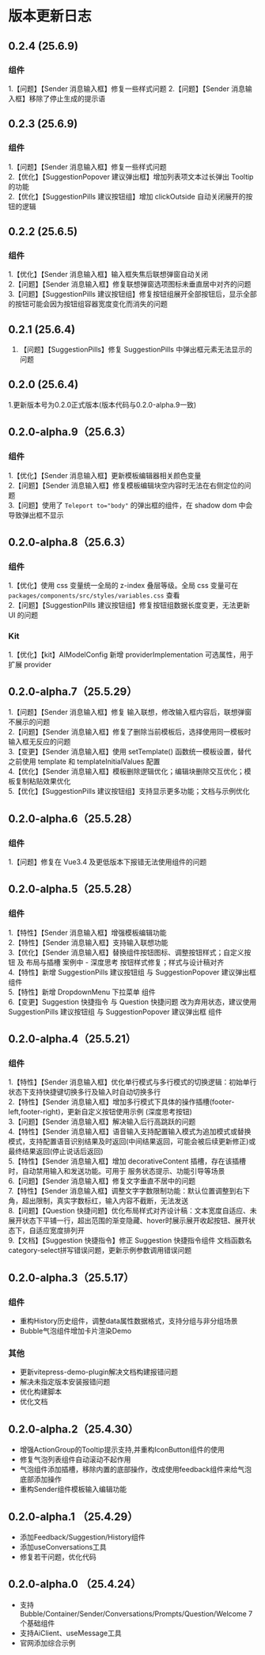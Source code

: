 
# 版本更新日志

## 0.2.4 (25.6.9)

### 组件

1.【问题】【Sender 消息输入框】修复一些样式问题
2.【问题】【Sender 消息输入框】移除了停止生成的提示语

## 0.2.3 (25.6.9)

### 组件

1.【问题】【Sender 消息输入框】修复一些样式问题  
2.【优化】【SuggestionPopover 建议弹出框】增加列表项文本过长弹出 Tooltip 的功能  
2.【优化】【SuggestionPills 建议按钮组】增加 clickOutside 自动关闭展开的按钮的逻辑

## 0.2.2 (25.6.5)

### 组件

1.【优化】【Sender 消息输入框】输入框失焦后联想弹窗自动关闭  
2.【问题】【Sender 消息输入框】修复联想弹窗选项图标未垂直居中对齐的问题  
3.【问题】【SuggestionPills 建议按钮组】修复按钮组展开全部按钮后，显示全部的按钮可能会因为按钮组容器宽度变化而消失的问题

## 0.2.1 (25.6.4)

1. 【问题】【SuggestionPills】修复 SuggestionPills 中弹出框元素无法显示的问题  

## 0.2.0 (25.6.4)

1.更新版本号为0.2.0正式版本(版本代码与0.2.0-alpha.9一致)  

## 0.2.0-alpha.9（25.6.3）

### 组件

1.【优化】【Sender 消息输入框】更新模板编辑器相关颜色变量  
2.【问题】【Sender 消息输入框】修复模板编辑块空内容时无法在右侧定位的问题  
3.【问题】使用了 `Teleport to="body"` 的弹出框的组件，在 shadow dom 中会导致弹出框不显示

## 0.2.0-alpha.8（25.6.3）

### 组件

1.【优化】使用 css 变量统一全局的 z-index 叠层等级。全局 css 变量可在 `packages/components/src/styles/variables.css` 查看  
2.【问题】【SuggestionPills 建议按钮组】修复按钮组数据长度变更，无法更新 UI 的问题

### Kit

1.【优化】【kit】AIModelConfig 新增 providerImplementation 可选属性，用于扩展 provider

## 0.2.0-alpha.7（25.5.29）

1.【问题】【Sender 消息输入框】修复 输入联想，修改输入框内容后，联想弹窗不展示的问题  
2.【问题】【Sender 消息输入框】修复了删除当前模板后，选择使用同一模板时输入框无反应的问题  
3.【变更】【Sender 消息输入框】使用 setTemplate() 函数统一模板设置，替代之前使用 template 和 templateInitialValues 配置  
4.【优化】【Sender 消息输入框】模板删除逻辑优化；编辑块删除交互优化；模板复制粘贴效果优化  
5.【优化】【SuggestionPills 建议按钮组】支持显示更多功能；文档与示例优化

## 0.2.0-alpha.6（25.5.28）

### 组件
1.【问题】修复在 Vue3.4 及更低版本下报错无法使用组件的问题  

## 0.2.0-alpha.5（25.5.28）

### 组件
1.【特性】【Sender 消息输入框】增强模板编辑功能  
2.【特性】【Sender 消息输入框】支持输入联想功能  
3.【优化】【Sender 消息输入框】替换组件按钮图标、调整按钮样式；自定义按钮 及 布局与插槽 案例中 - 深度思考 按钮样式修复；样式与设计稿对齐  
4.【特性】新增 SuggestionPills 建议按钮组 与 SuggestionPopover 建议弹出框 组件  
5.【特性】新增 DropdownMenu 下拉菜单 组件  
6.【变更】Suggestion 快捷指令 与 Question 快捷问题 改为弃用状态，建议使用 SuggestionPills 建议按钮组 与 SuggestionPopover 建议弹出框 组件  

## 0.2.0-alpha.4（25.5.21）

### 组件
1.【特性】【Sender 消息输入框】优化单行模式与多行模式的切换逻辑：初始单行状态下支持快捷键切换多行及输入时自动切换多行  
2.【特性】【Sender 消息输入框】增加多行模式下具体的操作插槽(footer-left,footer-right)，更新自定义按钮使用示例 (深度思考按钮)  
3.【问题】【Sender 消息输入框】解决输入后行高跳跃的问题  
4.【特性】【Sender 消息输入框】语音输入支持配置输入模式为追加模式或替换模式，支持配置语音识别结果及时返回(中间结果返回，可能会被后续更新修正)或最终结果返回(停止说话后返回)  
5.【特性】【Sender 消息输入框】增加 decorativeContent 插槽，存在该插槽时，自动禁用输入和发送功能。可用于 服务状态提示、功能引导等场景  
6.【问题】【Sender 消息输入框】修复文字垂直不居中的问题  
7.【特性】【Sender 消息输入框】调整文字字数限制功能：默认位置调整到右下角，超出限制，真实字数标红，输入内容不截断，无法发送  
8.【问题】【Question 快捷问题】优化布局样式对齐设计稿：文本宽度自适应、未展开状态下平铺一行，超出范围的渐变隐藏、hover时展示展开收起按钮、展开状态下，自适应宽度排列开  
9.【文档】【Suggestion 快捷指令】修正 Suggestion 快捷指令组件 文档函数名category-select拼写错误问题，更新示例参数调用错误问题  



## 0.2.0-alpha.3（25.5.17）

### 组件
- 重构History历史组件，调整data属性数据格式，支持分组与非分组场景
- Bubble气泡组件增加卡片渲染Demo

### 其他
- 更新vitepress-demo-plugin解决文档构建报错问题
- 解决未指定版本安装报错问题
- 优化构建脚本
- 优化文档

## 0.2.0-alpha.2（25.4.30）
- 增强ActionGroup的Tooltip提示支持,并重构IconButton组件的使用
- 修复气泡列表组件自动滚动不起作用
- 气泡组件添加插槽，移除内置的底部操作，改成使用feedback组件来给气泡底部添加操作
- 重构Sender组件模板输入编辑功能

## 0.2.0-alpha.1 （25.4.29）
- 添加Feedback/Suggestion/History组件
- 添加useConversations工具
- 修复若干问题，优化代码

## 0.2.0-alpha.0 （25.4.24）
- 支持Bubble/Container/Sender/Conversations/Prompts/Question/Welcome 7个基础组件
- 支持AiClient、useMessage工具
- 官网添加综合示例
